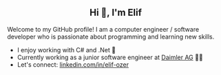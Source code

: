<h2 align="center">Hi 👋, I'm Elif</h2>

Welcome to my GitHub profile! I am a computer engineer / software developer who is passionate about programming and learning new skills.

* I enjoy working with C# and .Net 🌱
* Currently working as a junior software engineer at [Daimler AG][1] 👩‍💻
* Let's connect: [linkedin.com/in/elif-ozer][2]

[1]: https://www.daimler.com/en/
[2]: https://www.linkedin.com/in/elif-ozer/
